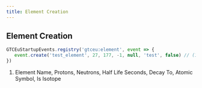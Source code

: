 ```yaml
---
title: Element Creation
---
```


## Element Creation
```js
GTCEuStartupEvents.registry('gtceu:element', event => {
   event.create('test_element', 27, 177, -1, null, 'test', false) // (1)
})
```

1. Element Name, Protons, Neutrons, Half Life Seconds, Decay To, Atomic Symbol, Is Isotope
